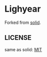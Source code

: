 # Lighyear

Forked from [solid](https://github.com/buzzfeed/solid).

## LICENSE

same as solid: [MIT](./LICENSE.md)